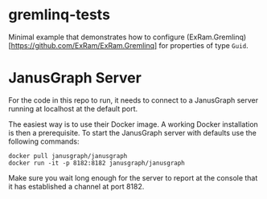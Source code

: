 # gremlinq-tests

Minimal example that demonstrates how to configure (ExRam.Gremlinq)[https://github.com/ExRam/ExRam.Gremlinq] for properties of type `Guid`.

# JanusGraph Server

For the code in this repo to run, it needs to connect to a JanusGraph server running at localhost at the default port.

The easiest way is to use their Docker image. A working Docker installation is then a prerequisite. To start the JanusGraph server with defaults use the following commands:

```
docker pull janusgraph/janusgraph
docker run -it -p 8182:8182 janusgraph/janusgraph
```

Make sure you wait long enough for the server to report at the console that it has established a channel at port 8182.
